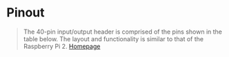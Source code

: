 # Pinout

> The 40-pin input/output header is comprised of the pins shown in the table below. The layout and functionality is similar to that of the Raspberry Pi 2. [Homepage](https://up-community.org/wiki/Pinout)